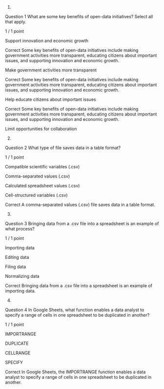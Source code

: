 1.
Question 1
What are some key benefits of open-data initiatives? Select all that apply.

1 / 1 point

Support innovation and economic growth

Correct
Some key benefits of open-data initiatives include making government activities more transparent, educating citizens about important issues, and supporting innovation and economic growth.


Make government activities more transparent

Correct
Some key benefits of open-data initiatives include making government activities more transparent, educating citizens about important issues, and supporting innovation and economic growth.


Help educate citizens about important issues

Correct
Some key benefits of open-data initiatives include making government activities more transparent, educating citizens about important issues, and supporting innovation and economic growth.


Limit opportunities for collaboration

2.
Question 2
What type of file saves data in a table format?

1 / 1 point

Compatible scientific variables (.csv)


Comma-separated values (.csv)


Calculated spreadsheet values (.csv)


Cell-structured variables (.csv)

Correct
A comma-separated values (.csv) file saves data in a table format.

3.
Question 3
Bringing data from a .csv file into a spreadsheet is an example of what process?

1 / 1 point

Importing data


Editing data


Filing data


Normalizing data

Correct
Bringing data from a .csv file into a spreadsheet is an example of importing data.

4.
Question 4
In Google Sheets, what function enables a data analyst to specify a range of cells in one spreadsheet to be duplicated in another?

1 / 1 point

IMPORTRANGE


DUPLICATE


CELLRANGE


SPECIFY

Correct
In Google Sheets, the IMPORTRANGE function enables a data analyst to specify a range of cells in one spreadsheet to be duplicated in another.